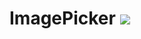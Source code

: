 # ImagePicker [![](https://jitpack.io/v/com.hacknife/imagepicker.svg)](https://jitpack.io/#com.hacknife/imagepicker)
